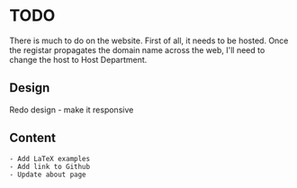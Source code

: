 TODO
======

There is much to do on the website.  First of all, it needs to be hosted.  Once the registar propagates the domain name across the web, I'll need to change the host to Host Department.

Design
-----

Redo design - make it responsive

Content
------

	- Add LaTeX examples
	- Add link to Github
	- Update about page

